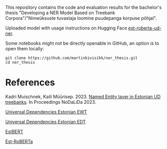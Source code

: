 
This repository contains the code and evaluation results for the bachelor's thesis "Developing a NER Model Based on Treebank Corpora"/"Nimeüksuste tuvastaja loomine puudepanga korpuse põhjal".

Uploaded model with usage instructions on Hugging Face [est-roberta-ud-ner](https://huggingface.co/vbius01/est-roberta-ud-ner).

Some notebooks might not be directly openable in GitHub, an option is to open them locally:
```
git clone https://github.com/martinkivisikk/ner_thesis.git
cd ner_thesis
```
 
# References

Kadri Muischnek, Kaili Müürisep. 2023. [Named Entity layer in Estonian UD treebanks](https://openreview.net/pdf?id=mo1p--2vbq). In Proceedings NoDaLiDa 2023.

[Universal Dependencies Estonian EWT](https://github.com/UniversalDependencies/UD_Estonian-EWT)

[Universal Dependencies Estonian EDT](https://github.com/UniversalDependencies/UD_Estonian-EDT)

[EstBERT](https://huggingface.co/tartuNLP/EstBERT)

[Est-RoBERTa](https://huggingface.co/EMBEDDIA/est-roberta)
